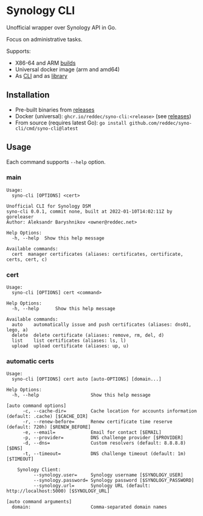 # Synology CLI

Unofficial wrapper over Synology API in Go.

Focus on administrative tasks.

Supports:

* X86-64 and ARM [builds](https://github.com/reddec/syno-cli/releases/latest)
* Universal docker image (arm and amd64)
* As [CLI](https://github.com/reddec/syno-cli/releases/latest) and as [library](https://pkg.go.dev/github.com/reddec/syno-cli)

## Installation

* Pre-built binaries from [releases](https://github.com/reddec/syno-cli/releases/latest)
* Docker (universal): `ghcr.io/reddec/syno-cli:<release>` (see [releases](https://github.com/reddec/syno-cli/releases/latest))
* From source (requires latest Go): `go install github.com/reddec/syno-cli/cmd/syno-cli@latest`

## Usage

Each command supports `--help` option.


### main

```
Usage:
  syno-cli [OPTIONS] <cert>

Unofficial CLI for Synology DSM
syno-cli 0.0.1, commit none, built at 2022-01-10T14:02:11Z by goreleaser
Author: Aleksandr Baryshnikov <owner@reddec.net>

Help Options:
  -h, --help  Show this help message

Available commands:
  cert  manager certificates (aliases: certificates, certificate, certs, cert, c)
```

### cert

```
Usage:
  syno-cli [OPTIONS] cert <command>

Help Options:
  -h, --help      Show this help message

Available commands:
  auto    automatically issue and push certificates (aliases: dns01, lego, a)
  delete  delete certificate (aliases: remove, rm, del, d)
  list    list certificates (aliases: ls, l)
  upload  upload certificate (aliases: up, u)
```

### automatic certs


```
Usage:
  syno-cli [OPTIONS] cert auto [auto-OPTIONS] [domain...]

Help Options:
  -h, --help                   Show this help message

[auto command options]
      -c, --cache-dir=         Cache location for accounts information (default: .cache) [$CACHE_DIR]
      -r, --renew-before=      Renew certificate time reserve (default: 720h) [$RENEW_BEFORE]
      -e, --email=             Email for contact [$EMAIL]
      -p, --provider=          DNS challenge provider [$PROVIDER]
      -d, --dns=               Custom resolvers (default: 8.8.8.8) [$DNS]
      -t, --timeout=           DNS challenge timeout (default: 1m) [$TIMEOUT]

    Synology Client:
          --synology.user=     Synology username [$SYNOLOGY_USER]
          --synology.password= Synology password [$SYNOLOGY_PASSWORD]
          --synology.url=      Synology URL (default: http://localhost:5000) [$SYNOLOGY_URL]

[auto command arguments]
  domain:                      Comma-separated domain names
```